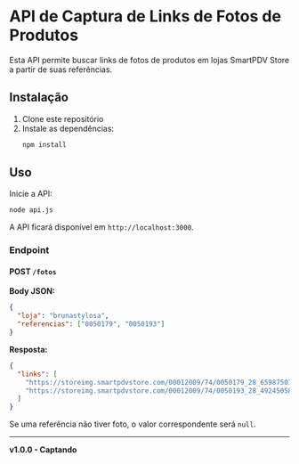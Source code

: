 # API de Captura de Links de Fotos de Produtos

Esta API permite buscar links de fotos de produtos em lojas SmartPDV Store a partir de suas referências.

## Instalação

1. Clone este repositório
2. Instale as dependências:
   ```bash
   npm install
   ```

## Uso

Inicie a API:
```bash
node api.js
```

A API ficará disponível em `http://localhost:3000`.

### Endpoint

#### POST `/fotos`

**Body JSON:**
```json
{
  "loja": "brunastylosa",
  "referencias": ["0050179", "0050193"]
}
```

**Resposta:**
```json
{
  "links": [
    "https://storeimg.smartpdvstore.com/00012009/74/0050179_28_659875010@1000_750.webp",
    "https://storeimg.smartpdvstore.com/00012009/74/0050193_28_492450583@1000_750.webp"
  ]
}
```

Se uma referência não tiver foto, o valor correspondente será `null`.

---

**v1.0.0 - Captando** 